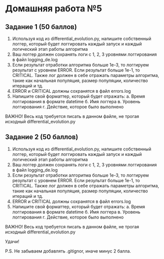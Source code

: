 # Домашняя работа №5

## Задание 1 (50 баллов)

1. Используя код из differential_evolution.py, напишите собственный логгер, который будет логгировать каждый запуск и каждый логический этап работы алгоритма
2. Ваш логгер должен сохранять логи с 1, 2, 3 уровнями логгирования в файл logging_de.log
3. Если результат отработки алгоритма больше 1e-3, то логгируем результат с уровнем ERROR. Если результат больше 1e-1, то CRITICAL. 
    Также лог должен в себе отражать параметры алгоритма, такие как начальная популяция, размер популяции, количество итераций и тд.
4. ERROR и CRITICAL должны сохранятся в файл errors.log
5. Напишите свой форматтер, который будет отражать:
    a. Время логгирования в формате datetime
    б. Имя логгера
    в. Уровень логгирования
    г. Действие, которое было выполнено

ВАЖНО!
Весь код требуется писать в данном файле, не трогая исходный differential_evolution.py

## Задание 2 (50 баллов)

1. Используя код из differential_evolution.py, напишите собственный логгер, который будет логгировать каждый запуск и каждый логический этап работы алгоритма
2. Ваш логгер должен сохранять логи с 1, 2, 3 уровнями логгирования в файл logging_de.log
3. Если результат отработки алгоритма больше 1e-3, то логгируем результат с уровнем ERROR. Если результат больше 1e-1, то CRITICAL. 
    Также лог должен в себе отражать параметры алгоритма, такие как начальная популяция, размер популяции, количество итераций и тд.
4. ERROR и CRITICAL должны сохранятся в файл errors.log
5. Напишите свой форматтер, который будет отражать:
    a. Время логгирования в формате datetime
    б. Имя логгера
    в. Уровень логгирования
    г. Действие, которое было выполнено

ВАЖНО!
Весь код требуется писать в данном файле, не трогая исходный differential_evolution.py

Удачи!

P.S. Не забываем добавлять .gitignor, иначе минус 2 балла.
